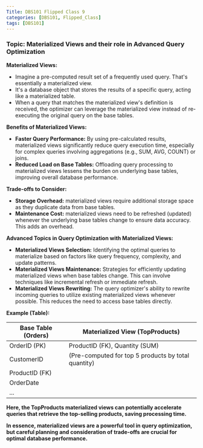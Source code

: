 ```yaml
---
Title: DBS101 Flipped Class 9
categories: [DBS101, Flipped_Class]
tags: [DBS101]
---
```


### Topic: Materialized Views and their role in Advanced Query Optimization

**Materialized Views:**

- Imagine a pre-computed result set of a frequently used query. That's essentially a materialized view.
- It's a database object that stores the results of a specific query, acting like a materialized table.
- When a query that matches the materialized view's definition is received, the optimizer can leverage the materialized view instead of re-executing the original query on the base tables.

**Benefits of Materialized Views:**

- **Faster Query Performance:** By using pre-calculated results, materialized views significantly reduce query execution time, especially for complex queries involving aggregations (e.g., SUM, AVG, COUNT) or joins.
- **Reduced Load on Base Tables:** Offloading query processing to materialized views lessens the burden on underlying base tables, improving overall database performance.

**Trade-offs to Consider:**

- **Storage Overhead:** materialized views require additional storage space as they duplicate data from base tables.
- **Maintenance Cost:** materialized views need to be refreshed (updated) whenever the underlying base tables change to ensure data accuracy. This adds an overhead.

**Advanced Topics in Query Optimization with Materialized Views:**

- **Materialized Views Selection:** Identifying the optimal queries to materialize based on factors like query frequency, complexity, and update patterns.
- **Materialized Views Maintenance:** Strategies for efficiently updating materialized views when base tables change. This can involve techniques like incremental refresh or immediate refresh.
- **Materialized Views  Rewriting:** The query optimizer's ability to rewrite incoming queries to utilize existing materialized views whenever possible. This reduces the need to access base tables directly.

**Example (Table):**

| Base Table (Orders)        | Materialized View (TopProducts) |
|---------------------------|--------------------------------|
| OrderID (PK)              | ProductID (FK), Quantity (SUM)   |
| CustomerID                | (Pre-computed for top 5 products by total quantity) |
| ProductID (FK)              |                               |
| OrderDate                  |                               |
| ...                        |                               |

**Here, the TopProducts materialized views can potentially accelerate queries that retrieve the top-selling products, saving processing time.**

**In essence, materialized views are a powerful tool in query optimization, but careful planning and consideration of trade-offs are crucial for optimal database performance.**